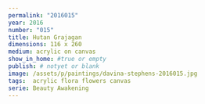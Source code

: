 ```yaml
---
permalink: "2016015"
year: 2016
number: "015"
title: Hutan Grajagan
dimensions: 116 x 260
medium: acrylic on canvas
show_in_home: #true or empty
publish: # notyet or blank
image: /assets/p/paintings/davina-stephens-2016015.jpg
tags:  acrylic flora flowers canvas
serie: Beauty Awakening
---
```


